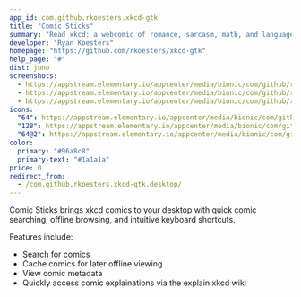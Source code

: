 ```yaml
---
app_id: com.github.rkoesters.xkcd-gtk
title: "Comic Sticks"
summary: "Read xkcd: a webcomic of romance, sarcasm, math, and language"
developer: "Ryan Koesters"
homepage: "https://github.com/rkoesters/xkcd-gtk"
help_page: "#"
dist: juno
screenshots:
  - https://appstream.elementary.io/appcenter/media/bionic/com/github/rkoesters.xkcd-gtk/57A58837A5BA8DB4830E720D2D456211/screenshots/image-1_orig.png
  - https://appstream.elementary.io/appcenter/media/bionic/com/github/rkoesters.xkcd-gtk/57A58837A5BA8DB4830E720D2D456211/screenshots/image-2_orig.png
  - https://appstream.elementary.io/appcenter/media/bionic/com/github/rkoesters.xkcd-gtk/57A58837A5BA8DB4830E720D2D456211/screenshots/image-3_orig.png
icons:
  "64": https://appstream.elementary.io/appcenter/media/bionic/com/github/rkoesters.xkcd-gtk/57A58837A5BA8DB4830E720D2D456211/icons/64x64/com.github.rkoesters.xkcd-gtk_com.github.rkoesters.xkcd-gtk.png
  "128": https://appstream.elementary.io/appcenter/media/bionic/com/github/rkoesters.xkcd-gtk/57A58837A5BA8DB4830E720D2D456211/icons/128x128/com.github.rkoesters.xkcd-gtk_com.github.rkoesters.xkcd-gtk.png
  "64@2": https://appstream.elementary.io/appcenter/media/bionic/com/github/rkoesters.xkcd-gtk/57A58837A5BA8DB4830E720D2D456211/icons/64x64@2/com.github.rkoesters.xkcd-gtk_com.github.rkoesters.xkcd-gtk.png
color:
  primary: "#96a8c8"
  primary-text: "#1a1a1a"
price: 0
redirect_from:
  - /com.github.rkoesters.xkcd-gtk.desktop/
---
```


<p>Comic Sticks brings xkcd comics to your desktop with quick comic searching, offline browsing, and intuitive keyboard shortcuts.</p>
<p>Features include:</p>
<ul>
  <li>Search for comics</li>
  <li>Cache comics for later offline viewing</li>
  <li>View comic metadata</li>
  <li>Quickly access comic explainations via the explain xkcd wiki</li>
</ul>